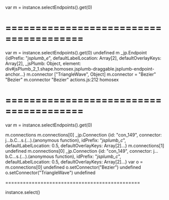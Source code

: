 var m = instance.selectEndpoints().get(0)


=======================================
=======================================

var m = instance.selectEndpoints().get(0)
undefined
m
_jp.Endpoint {idPrefix: "_jsplumb_e_", defaultLabelLocation: Array[2], defaultOverlayKeys: Array[2], _jsPlumb: Object, element: div#jsPlumb_2_1.shape.homosex.jsplumb-draggable.jsplumb-endpoint-anchor…}
m.connector
["TriangleWave", Object]
m.connector = "Bezier"
"Bezier"
m.connector
"Bezier"
actions.js:212 homosex

=======================================
=======================================
var m = instance.selectEndpoints().get(0)

m.connections
m.connections[0]
_jp.Connection {id: "con_149", connector: j…b.C…s.(…).(anonymous function), idPrefix: "_jsplumb_c_", defaultLabelLocation: 0.5, defaultOverlayKeys: Array[2]…}
m.connections[1]
undefined
m.connections[0]
_jp.Connection {id: "con_149", connector: j…b.C…s.(…).(anonymous function), idPrefix: "_jsplumb_c_", defaultLabelLocation: 0.5, defaultOverlayKeys: Array[2]…}
var o = m.connections[0]
undefined
o.setConnector("Bezier")
undefined
o.setConnector("TriangleWave")
undefined

==============================================

instance.select()